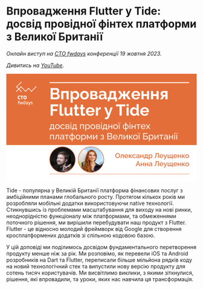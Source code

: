 # Впровадження Flutter у Tide: досвід провідної фінтех платформи з Великої Британії

*Онлайн виступ на [CTO fwdays](https://fwdays.com/en/event/cto-fwdays-2023/review/bringing-flutter-in-the-world-of-finances) конференції 19 жовтня 2023.*

*Дивитись на [YouTube]().*

![](images/cover_image.png)

Tide - популярна у Великій Британії платформа фінансових послуг з амбіційними планами глобального росту. Протягом кількох років ми розробляли мобільні додатки використовуючи native технології. Стикнувшись із проблемами масштабування для виходу на нові ринки, неоднорідністю функціоналу між платформами, та обмеженнями поточного рішення, ми вирішили перебудувати наш продукт з Flutter. Flutter - це відносно молодий фреймворк від Google для створення кросплатформених додатків зі спільною кодовою базою.

У цій доповіді ми поділимось досвідом фундаментального перетворення продукту менше ніж за рік. Ми розповімо, як перевели iOS та Android розробників на Dart та Flutter, переписали більше мільйона рядків коду на новий технологічний стек та випустили нову версію продукту для сотень тисяч користувачів. Ми висвітлимо виклики, з якими зіткнулися, рішення, які впровадили, та уроки, яких нас навчила ця трансформація.
